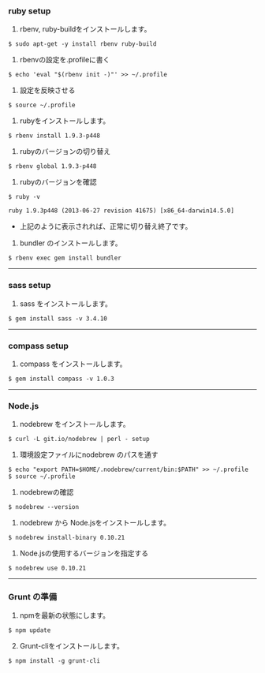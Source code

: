 ### ruby setup
1. rbenv, ruby-buildをインストールします。  
  ```
  $ sudo apt-get -y install rbenv ruby-build
  ```
1. rbenvの設定を.profileに書く  
  ```
  $ echo 'eval "$(rbenv init -)"' >> ~/.profile
  ```
1. 設定を反映させる  
  ```
  $ source ~/.profile
  ```
1. rubyをインストールします。  
  ```
  $ rbenv install 1.9.3-p448
  ```
1. rubyのバージョンの切り替え  
  ```
  $ rbenv global 1.9.3-p448
  ```
1. rubyのバージョンを確認  
  ```
  $ ruby -v  
  ```
  
  ```
  ruby 1.9.3p448 (2013-06-27 revision 41675) [x86_64-darwin14.5.0]  
  ```
  - 上記のように表示されれば、正常に切り替え終了です。
1. bundler のインストールします。  
  ```
  $ rbenv exec gem install bundler
  ```

----

### sass setup
1. sass をインストールします。  
  ```
  $ gem install sass -v 3.4.10
  ```



----

### compass setup
1. compass をインストールします。  
  ```
  $ gem install compass -v 1.0.3
  ```

----

### Node.js
1. nodebrew をインストールします。  
  ```
  $ curl -L git.io/nodebrew | perl - setup
  ```
1. 環境設定ファイルにnodebrew のパスを通す  
  ```
  $ echo "export PATH=$HOME/.nodebrew/current/bin:$PATH" >> ~/.profile
  $ source ~/.profile
  ```
1. nodebrewの確認  
  ```
  $ nodebrew --version
  ```
1. nodebrew から Node.jsをインストールします。  
  ```
  $ nodebrew install-binary 0.10.21
  ```
1. Node.jsの使用するバージョンを指定する  
  ```
  $ nodebrew use 0.10.21
  ```

----

### Grunt の準備
1. npmを最新の状態にします。  
  ```
  $ npm update
  ```
2.	Grunt-cliをインストールします。   
  ```
  $ npm install -g grunt-cli
  ```  
